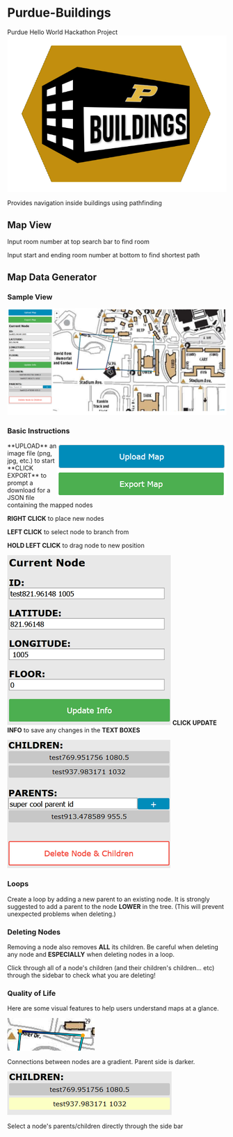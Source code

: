 # Purdue-Buildings
Purdue Hello World Hackathon Project
![alt text](images/icon.png "Purdue Buildings Logo")

Provides navigation inside buildings using pathfinding

## Map View
Input room number at top search bar to find room

Input start and ending room number at bottom to find shortest path

## Map Data Generator
### Sample View
![Sample Mapper View](images/mapper_sample_view.png)

### Basic Instructions
<img align="right" src="images/io_buttons.png">
**UPLOAD** an image file (png, jpg, etc.) to start
**CLICK EXPORT** to prompt a download for a JSON file containing the mapped nodes

**RIGHT CLICK** to place new nodes

**LEFT CLICK** to select node to branch from

**HOLD LEFT CLICK** to drag node to new position

![Edit Node Info Group](images/textbox_edit.png)
**CLICK UPDATE INFO** to save any changes in the **TEXT BOXES**

![Children Parent Delete Group](images/child_parent_delete.png)
### Loops
Create a loop by adding a new parent to an existing node. It is strongly suggested to add a parent to the node **LOWER** in the tree. (This will prevent unexpected problems when deleting.)

### Deleting Nodes
Removing a node also removes **ALL** its children. Be careful when deleting any node and **ESPECIALLY** when deleting nodes in a loop. 

Click through all of a node's children (and their children's children... etc) through the sidebar to check what you are deleting!

### Quality of Life

Here are some visual features to help users understand maps at a glance.

![Connection Gradient](images/connection_gradient.png)

Connections between nodes are a gradient. Parent side is darker.

![Select child through sidebar](images/select_child.png)

Select a node's parents/children directly through the side bar